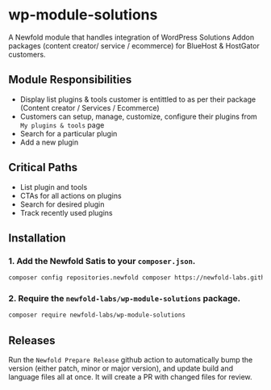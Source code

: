 # wp-module-solutions
A Newfold module that handles integration of WordPress Solutions Addon packages (content creator/ service / ecommerce) for BlueHost &amp; HostGator customers.

## Module Responsibilities

* Display list plugins & tools customer is entittled to as per their package (Content creator / Services / Ecommerce)
* Customers can setup, manage, customize, configure their plugins from `My plugins & tools` page
* Search for a particular plugin
* Add a new plugin 


## Critical Paths

* List plugin and tools
* CTAs for all actions on plugins
* Search for desired plugin
* Track recently used plugins

## Installation

### 1. Add the Newfold Satis to your `composer.json`.

 ```bash
 composer config repositories.newfold composer https://newfold-labs.github.io/satis
 ```

### 2. Require the `newfold-labs/wp-module-solutions` package.

 ```bash
 composer require newfold-labs/wp-module-solutions
 ```

## Releases

Run the `Newfold Prepare Release` github action to automatically bump the version (either patch, minor or major version), and update build and language files all at once. It will create a PR with changed files for review.
